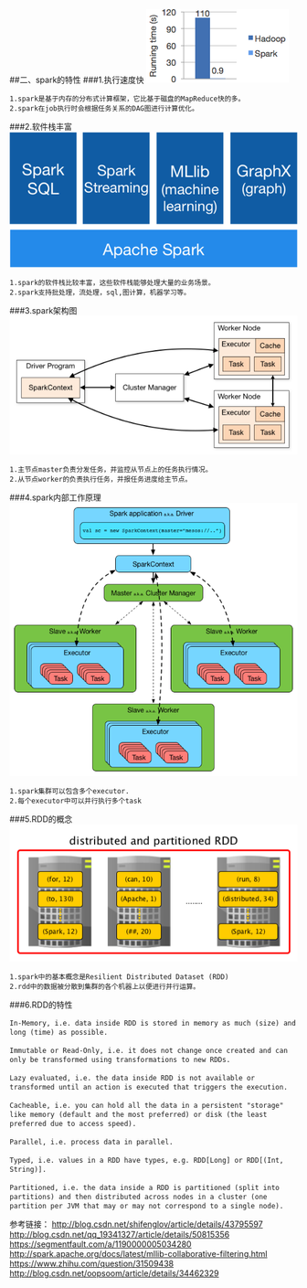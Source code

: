 ##二、spark的特性
###1.执行速度快
![](images/logistic-regression.png) 
```
1.spark是基于内存的分布式计算框架，它比基于磁盘的MapReduce快的多。
2.spark在job执行时会根据任务关系的DAG图进行计算优化。
```
###2.软件栈丰富
![](images/spark-stack.png) 
```
1.spark的软件栈比较丰富，这些软件栈能够处理大量的业务场景。
2.spark支持批处理，流处理，sql,图计算，机器学习等。
```

###3.spark架构图
![](images/cluster-overview.png) 
```
1.主节点master负责分发任务，并监控从节点上的任务执行情况。
2.从节点worker的负责执行任务，并报任务进度给主节点。
```

###4.spark内部工作原理
![](images/sparkapp-sparkcontext-master-slaves.png) 
```
1.spark集群可以包含多个executor.
2.每个executor中可以并行执行多个task
```
###5.RDD的概念
![](images/spark-rdd-partitioned-distributed.png) 
```
1.spark中的基本概念是Resilient Distributed Dataset (RDD)
2.rdd中的数据被分散到集群的各个机器上以便进行并行运算。
```
###6.RDD的特性
```
In-Memory, i.e. data inside RDD is stored in memory as much (size) and long (time) as possible.

Immutable or Read-Only, i.e. it does not change once created and can only be transformed using transformations to new RDDs.

Lazy evaluated, i.e. the data inside RDD is not available or transformed until an action is executed that triggers the execution.

Cacheable, i.e. you can hold all the data in a persistent "storage" like memory (default and the most preferred) or disk (the least preferred due to access speed).

Parallel, i.e. process data in parallel.

Typed, i.e. values in a RDD have types, e.g. RDD[Long] or RDD[(Int, String)].

Partitioned, i.e. the data inside a RDD is partitioned (split into partitions) and then distributed across nodes in a cluster (one partition per JVM that may or may not correspond to a single node).
```



参考链接：
http://blog.csdn.net/shifenglov/article/details/43795597
http://blog.csdn.net/qq_19341327/article/details/50815356
https://segmentfault.com/a/1190000005034280
http://spark.apache.org/docs/latest/mllib-collaborative-filtering.html
https://www.zhihu.com/question/31509438
http://blog.csdn.net/oopsoom/article/details/34462329